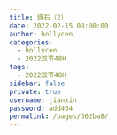 ```yaml
---
title: 琢石（2）
date: 2022-02-15 08:00:00
author: hollycen
categories: 
  - hollycen
  - 2022双节48H
tags: 
  - 2022双节48H
sidebar: false
private: true
username: jianxin
password: add454
permalink: /pages/362ba8/
---
```


